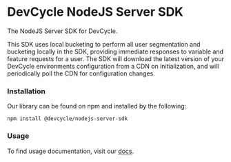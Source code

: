 # DevCycle NodeJS Server SDK

The NodeJS Server SDK for DevCycle.

This SDK uses local bucketing to perform all user segmentation and bucketing locally in the SDK, 
providing immediate responses to variable and feature requests for a user. 
The SDK will download the latest version of your DevCycle environments configuration from a CDN on initialization,
and will periodically poll the CDN for configuration changes.

### Installation

Our library can be found on npm and installed by the following:

```
npm install @devcycle/nodejs-server-sdk
```

### Usage

To find usage documentation, visit our [docs](https://docs.devcycle.com/docs/sdk/server-side-sdks/node#usage).
